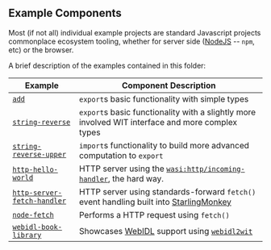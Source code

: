 ## Example Components

Most (if not all) individual example projects are standard Javascript projects commonplace ecosystem tooling, whether
for server side ([NodeJS][nodejs] -- `npm`, etc) or the browser.

A brief description of the examples contained in this folder:

| Example                                                    | Component Description                                                                            |
|------------------------------------------------------------|--------------------------------------------------------------------------------------------------|
| [`add`](./add)                                             | `export`s basic functionality with simple types                                                  |
| [`string-reverse`](./string-reverse)                       | `export`s basic functionality with a slightly more involved WIT interface and more complex types |
| [`string-reverse-upper`](./string-reverse-upper)           | `import`s functionality to build more advanced computation to `export`                           |
| [`http-hello-world`](./http-hello-world)                   | HTTP server using the [`wasi:http/incoming-handler`][wasi-http], the hard way.                   |
| [`http-server-fetch-handler`](./http-server-fetch-handler) | HTTP server using standards-forward `fetch()` event handling built into [StarlingMonkey][sm]     |
| [`node-fetch`](./node-fetch)                               | Performs a HTTP request using `fetch()`                                                          |
| [`webidl-book-library`](./webidl-book-library)             | Showcases [WebIDL][webidl] support using [`webidl2wit`][webidl2wit]                              |

[nodejs]: https://nodejs.org
[sm]: https://github.com/bytecodealliance/StarlingMonkey
[wasi-http]: https://github.com/WebAssembly/wasi-http
[webidl]: https://developer.mozilla.org/en-US/docs/Glossary/WebIDL
[webidl2wit]: https://github.com/wasi-gfx/webidl2wit
